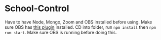 # School-Control

Have to have Node, Mongo, Zoom and OBS installed before using. Make sure OBS has [this plugin](https://obsproject.com/forum/resources/obs-websocket-remote-control-obs-studio-from-websockets.466/) installed.
CD into folder, run ```npm install``` then ```npm run start```. Make sure OBS is running before doing this.
